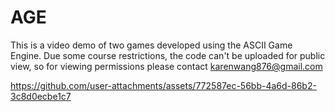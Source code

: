 # AGE
This is a video demo of two games developed using the ASCII Game Engine. Due some course restrictions, the code can't be uploaded for public view, so for viewing permissions please contact karenwang876@gmail.com

https://github.com/user-attachments/assets/772587ec-56bb-4a6d-86b2-3c8d0ecbe1c7

